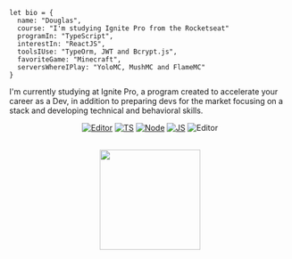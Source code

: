     let bio = {
      name: "Douglas",
      course: "I'm studying Ignite Pro from the Rocketseat"
      programIn: "TypeScript",
      interestIn: "ReactJS",
      toolsIUse: "TypeOrm, JWT and Bcrypt.js",
      favoriteGame: "Minecraft",
      serversWhereIPlay: "YoloMC, MushMC and FlameMC"
	}

I'm currently studying at Ignite Pro, a program created to accelerate your career as a Dev, in addition to preparing devs for the market focusing on a stack and developing technical and behavioral skills.

<div align="center">
	
[![Editor](https://img.shields.io/badge/Editor-VSCode-blue?style=for-the-badge&logo=visual-studio-code&logoColor=white)](https://code.visualstudio.com/)
[![TS](https://img.shields.io/badge/TypeScript-0077B5?style=for-the-badge&logo=typescript&logoColor=white)](https://www.typescriptlang.org)
[![Node](https://img.shields.io/badge/Node.JS-37C411?style=for-the-badge&logo=node.js&logoColor=white)](https://nodejs.org/en/)
[![JS](https://img.shields.io/badge/Javascript-F4D03F?style=for-the-badge&logo=javascript&logoColor=black)](https://developer.mozilla.org/pt-BR/docs/Web/JavaScript)
![Editor](https://img.shields.io/badge/OS-Windows-blue?style=for-the-badge&logo=windows&logoColor=white)
</div>
<br>
<div align="center">
  <a href="https://github.com/DouglasSoares16">
  <img height="180em" src="https://github-readme-stats.vercel.app/api/top-langs/?username=DouglasSoares16&layout=compact&theme=tokyonight"/>
</div>
